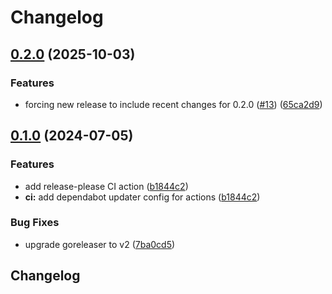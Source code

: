 # Changelog

## [0.2.0](https://github.com/persona-id/squid-check/compare/v0.1.0...v0.2.0) (2025-10-03)


### Features

* forcing new release to include recent changes for 0.2.0 ([#13](https://github.com/persona-id/squid-check/issues/13)) ([65ca2d9](https://github.com/persona-id/squid-check/commit/65ca2d9f9aa673f237528aa8e1851379dd2aba96))

## [0.1.0](https://github.com/persona-id/squid-check/compare/v0.0.2...v0.1.0) (2024-07-05)


### Features

* add release-please CI action ([b1844c2](https://github.com/persona-id/squid-check/commit/b1844c28541474cbeb84877835de51859a8006aa))
* **ci:** add dependabot updater config for actions ([b1844c2](https://github.com/persona-id/squid-check/commit/b1844c28541474cbeb84877835de51859a8006aa))


### Bug Fixes

* upgrade goreleaser to v2 ([7ba0cd5](https://github.com/persona-id/squid-check/commit/7ba0cd5b3d9271c86034379f8c25c32f72975ca5))

## Changelog
